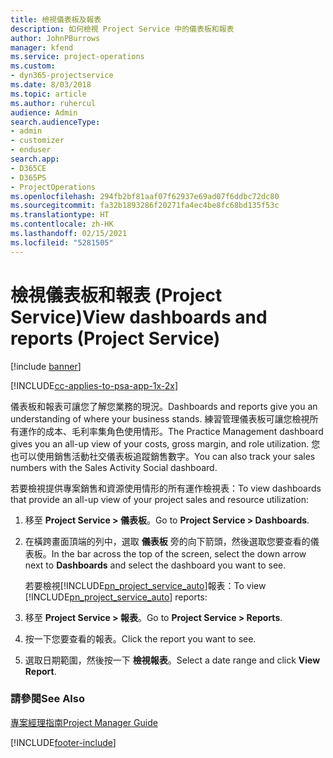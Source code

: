 ```yaml
---
title: 檢視儀表板及報表
description: 如何檢視 Project Service 中的儀表板和報表
author: JohnPBurrows
manager: kfend
ms.service: project-operations
ms.custom:
- dyn365-projectservice
ms.date: 8/03/2018
ms.topic: article
ms.author: ruhercul
audience: Admin
search.audienceType:
- admin
- customizer
- enduser
search.app:
- D365CE
- D365PS
- ProjectOperations
ms.openlocfilehash: 294fb2bf81aaf07f62937e69ad07f6ddbc72dc80
ms.sourcegitcommit: fa32b1893286f20271fa4ec4be8fc68bd135f53c
ms.translationtype: HT
ms.contentlocale: zh-HK
ms.lasthandoff: 02/15/2021
ms.locfileid: "5281505"
---
```

# <a name="view-dashboards-and-reports-project-service"></a><span data-ttu-id="95844-103">檢視儀表板和報表 (Project Service)</span><span class="sxs-lookup"><span data-stu-id="95844-103">View dashboards and reports (Project Service)</span></span>

[!include [banner](../includes/psa-now-project-operations.md)]

[!INCLUDE[cc-applies-to-psa-app-1x-2x](../includes/cc-applies-to-psa-app-1x-2x.md)]

<span data-ttu-id="95844-104">儀表板和報表可讓您了解您業務的現況。</span><span class="sxs-lookup"><span data-stu-id="95844-104">Dashboards and reports give you an understanding of where your business stands.</span></span> <span data-ttu-id="95844-105">練習管理儀表板可讓您檢視所有運作的成本、毛利率集角色使用情形。</span><span class="sxs-lookup"><span data-stu-id="95844-105">The Practice Management dashboard gives you an all-up view of your costs, gross margin, and role utilization.</span></span> <span data-ttu-id="95844-106">您也可以使用銷售活動社交儀表板追蹤銷售數字。</span><span class="sxs-lookup"><span data-stu-id="95844-106">You can also track your sales numbers with the Sales Activity Social dashboard.</span></span>  
  
 <span data-ttu-id="95844-107">若要檢視提供專案銷售和資源使用情形的所有運作檢視表：</span><span class="sxs-lookup"><span data-stu-id="95844-107">To view dashboards that provide an all-up view of your project sales and resource utilization:</span></span>  
  
1. <span data-ttu-id="95844-108">移至 **Project Service > 儀表板**。</span><span class="sxs-lookup"><span data-stu-id="95844-108">Go to **Project Service > Dashboards**.</span></span>  
  
2. <span data-ttu-id="95844-109">在橫跨畫面頂端的列中，選取 **儀表板** 旁的向下箭頭，然後選取您要查看的儀表板。</span><span class="sxs-lookup"><span data-stu-id="95844-109">In the bar across the top of the screen, select the down arrow next to **Dashboards** and select the dashboard you want to see.</span></span>  
  
   <span data-ttu-id="95844-110">若要檢視[!INCLUDE[pn_project_service_auto](../includes/pn-project-service-auto.md)]報表：</span><span class="sxs-lookup"><span data-stu-id="95844-110">To view [!INCLUDE[pn_project_service_auto](../includes/pn-project-service-auto.md)] reports:</span></span>  
  
3. <span data-ttu-id="95844-111">移至 **Project Service > 報表**。</span><span class="sxs-lookup"><span data-stu-id="95844-111">Go to **Project Service > Reports**.</span></span>  
  
4. <span data-ttu-id="95844-112">按一下您要查看的報表。</span><span class="sxs-lookup"><span data-stu-id="95844-112">Click the report you want to see.</span></span>  
  
5. <span data-ttu-id="95844-113">選取日期範圍，然後按一下 **檢視報表**。</span><span class="sxs-lookup"><span data-stu-id="95844-113">Select a date range and click **View Report**.</span></span>  
  
### <a name="see-also"></a><span data-ttu-id="95844-114">請參閱</span><span class="sxs-lookup"><span data-stu-id="95844-114">See Also</span></span>  
 [<span data-ttu-id="95844-115">專案經理指南</span><span class="sxs-lookup"><span data-stu-id="95844-115">Project Manager Guide</span></span>](../psa/project-manager-guide.md)


[!INCLUDE[footer-include](../includes/footer-banner.md)]